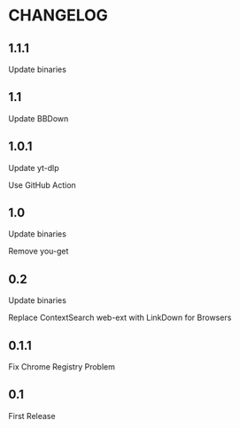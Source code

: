 # CHANGELOG

## 1.1.1

Update binaries

## 1.1

Update BBDown

## 1.0.1

Update yt-dlp

Use GitHub Action

## 1.0

Update binaries

Remove you-get

## 0.2

Update binaries

Replace ContextSearch web-ext with LinkDown for Browsers

## 0.1.1

Fix Chrome Registry Problem

## 0.1

First Release
